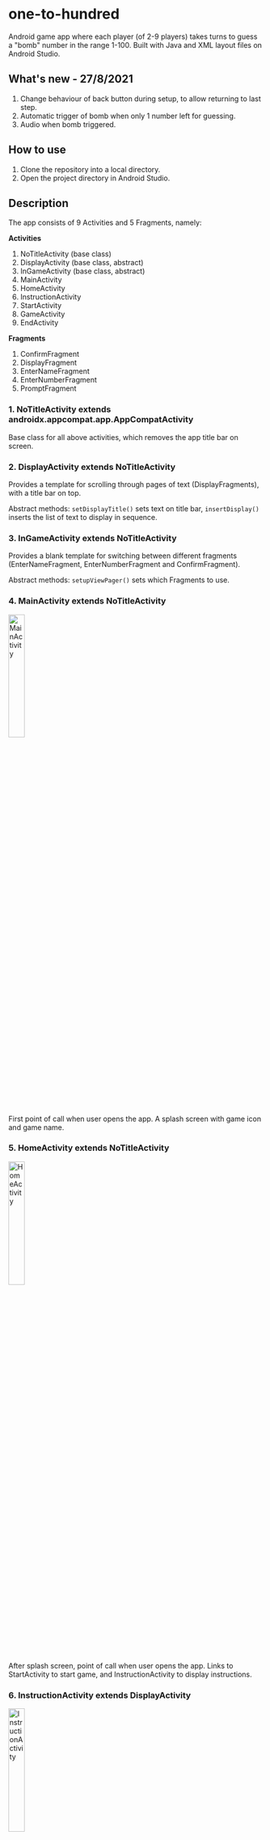 # one-to-hundred
Android game app where each player (of 2-9 players) takes turns to guess a "bomb" number in the range 1-100. Built with Java and XML layout files on Android Studio.

## What's new - 27/8/2021
1. Change behaviour of back button during setup, to allow returning to last step.
2. Automatic trigger of bomb when only 1 number left for guessing.
3. Audio when bomb triggered.

## How to use
1. Clone the repository into a local directory.
2. Open the project directory in Android Studio.

## Description
The app consists of 9 Activities and 5 Fragments, namely:

**Activities**
1. NoTitleActivity (base class)
2. DisplayActivity (base class, abstract)
3. InGameActivity (base class, abstract)
4. MainActivity
5. HomeActivity
6. InstructionActivity
7. StartActivity
8. GameActivity
9. EndActivity

**Fragments**
1. ConfirmFragment
2. DisplayFragment
3. EnterNameFragment
4. EnterNumberFragment
5. PromptFragment

### 1. NoTitleActivity extends androidx.appcompat.app.AppCompatActivity
Base class for all above activities, which removes the app title bar on screen.

### 2. DisplayActivity extends NoTitleActivity
Provides a template for scrolling through pages of text (DisplayFragments), with a title bar on top.

Abstract methods: ```setDisplayTitle()``` sets text on title bar, ```insertDisplay()``` inserts the list of text to display in sequence.

### 3. InGameActivity extends NoTitleActivity
Provides a blank template for switching between different fragments (EnterNameFragment, EnterNumberFragment and ConfirmFragment).

Abstract methods: ```setupViewPager()``` sets which Fragments to use.

### 4. MainActivity extends NoTitleActivity
<img src="https://github.com/adrielyeung/one-to-hundred/blob/main/images/main.PNG" alt="MainActivity" width="25%" height="25%">

First point of call when user opens the app. A splash screen with game icon and game name.

### 5. HomeActivity extends NoTitleActivity
<img src="https://github.com/adrielyeung/one-to-hundred/blob/main/images/home.PNG" alt="HomeActivity" width="25%" height="25%">

After splash screen, point of call when user opens the app. Links to StartActivity to start game, and InstructionActivity to display instructions.

### 6. InstructionActivity extends DisplayActivity
<img src="https://github.com/adrielyeung/one-to-hundred/blob/main/images/instruction.PNG" alt="InstructionActivity" width="25%" height="25%">

A FrameLayout where users can use back and forward buttons to scroll through the instructions.
The "back" button may be used to return to the MainActivity.

### 7. StartActivity extends InGameActivity
Here the 3 Fragments are used in a ViewPager for the setting up of the game:
1. EnterNumberFragment is displayed first, to set up the number of players.
<img src="https://github.com/adrielyeung/one-to-hundred/blob/main/images/start.PNG" alt="StartActivity - EnterNumberFragment" width="25%" height="25%">
2. ConfirmFragment is displayed to prompt confirmation.
<img src="https://github.com/adrielyeung/one-to-hundred/blob/main/images/confirm.PNG" alt="StartActivity - ConfirmFragment" width="25%" height="25%">
3. PromptFragment is displayed to prompt user to pass device to Judge, to start entering names.
<img src="https://github.com/adrielyeung/one-to-hundred/blob/main/images/prompt.PNG" alt="StartActivity - PromptFragment" width="25%" height="25%">
4. EnterNameFragment is displayed to allow each player to input their names, with a dialog to confirm afterwards.
<img src="https://github.com/adrielyeung/one-to-hundred/blob/main/images/name.PNG" alt="StartActivity - EnterNameFragment" width="25%" height="25%">
<img src="https://github.com/adrielyeung/one-to-hundred/blob/main/images/confirm_name_prompt.PNG" alt="StartActivity - EnterNameFragment Prompt" width="25%" height="25%">
The "back" button may be used to return to MainActivity.

### 8. GameActivity extends InGameActivity
3 Fragments are used in a ViewPager:
1. EnterNumberFragment is displayed for the "Judge" to select the "bomb" number, and for each player to take turns guessing.
<img src="https://github.com/adrielyeung/one-to-hundred/blob/main/images/set_bomb.PNG" alt="GameActivity - EnterNumberFragment (Set up bomb)" width="25%" height="25%">
<img src="https://github.com/adrielyeung/one-to-hundred/blob/main/images/game.PNG" alt="GameActivity - EnterNumberFragment (In Game)" width="25%" height="25%">
2. ConfirmFragment is displayed to prompt confirmation.
3. PromptFragment is displayed to prompt user to pass device to next player.

The "back" button may be used to return to MainActivity.

### 9. EndActivity extends NoTitleActivity
<img src="https://github.com/adrielyeung/one-to-hundred/blob/main/images/end.PNG" alt="EndActivity" width="25%" height="25%">
This is triggered when a player guesses the "bomb" number.

## Future developments
